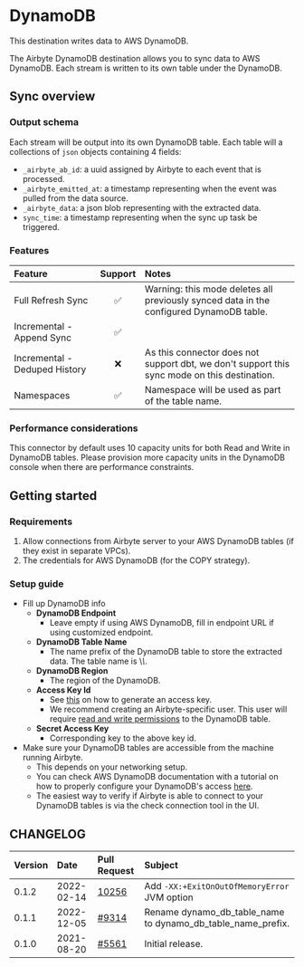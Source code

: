 # DynamoDB

This destination writes data to AWS DynamoDB.

The Airbyte DynamoDB destination allows you to sync data to AWS DynamoDB. Each stream is written to its own table under the DynamoDB.

## Sync overview

### Output schema

Each stream will be output into its own DynamoDB table. Each table will a collections of `json` objects containing 4 fields:

* `_airbyte_ab_id`: a uuid assigned by Airbyte to each event that is processed.
* `_airbyte_emitted_at`: a timestamp representing when the event was pulled from the data source.
* `_airbyte_data`: a json blob representing with the extracted data.
* `sync_time`: a timestamp representing when the sync up task be triggered.

### Features

| Feature | Support | Notes |
| :--- | :---: | :--- |
| Full Refresh Sync | ✅ | Warning: this mode deletes all previously synced data in the configured DynamoDB table. |
| Incremental - Append Sync | ✅ |  |
| Incremental - Deduped History | ❌ | As this connector does not support dbt, we don't support this sync mode on this destination. |
| Namespaces | ✅ | Namespace will be used as part of the table name. |

### Performance considerations

This connector by default uses 10 capacity units for both Read and Write in DynamoDB tables. Please provision more capacity units in the DynamoDB console when there are performance constraints.

## Getting started

### Requirements

1. Allow connections from Airbyte server to your AWS DynamoDB tables \(if they exist in separate VPCs\).
2. The credentials for AWS DynamoDB \(for the COPY strategy\).

### Setup guide

* Fill up DynamoDB info
  * **DynamoDB Endpoint**
    * Leave empty if using AWS DynamoDB, fill in endpoint URL if using customized endpoint.
  * **DynamoDB Table Name**
    * The name prefix of the DynamoDB table to store the extracted data. The table name is \\_\\_\.
  * **DynamoDB Region**
    * The region of the DynamoDB.
  * **Access Key Id**
    * See [this](https://docs.aws.amazon.com/general/latest/gr/aws-sec-cred-types.html#access-keys-and-secret-access-keys) on how to generate an access key.
    * We recommend creating an Airbyte-specific user. This user will require [read and write permissions](https://docs.aws.amazon.com/IAM/latest/UserGuide/reference_policies_examples_dynamodb_specific-table.html) to the DynamoDB table.
  * **Secret Access Key**
    * Corresponding key to the above key id.
* Make sure your DynamoDB tables are accessible from the machine running Airbyte.
  * This depends on your networking setup.
  * You can check AWS DynamoDB documentation with a tutorial on how to properly configure your DynamoDB's access [here](https://docs.aws.amazon.com/amazondynamodb/latest/developerguide/access-control-overview.html).
  * The easiest way to verify if Airbyte is able to connect to your DynamoDB tables is via the check connection tool in the UI.

## CHANGELOG

| Version | Date | Pull Request | Subject |
| :--- | :--- | :--- | :--- |
| 0.1.2 | 2022-02-14 | [10256](https://github.com/airbytehq/airbyte/pull/10256) | Add `-XX:+ExitOnOutOfMemoryError` JVM option |
| 0.1.1 | 2022-12-05 | [\#9314](https://github.com/airbytehq/airbyte/pull/9314) | Rename dynamo_db_table_name to dynamo_db_table_name_prefix. |
| 0.1.0 | 2021-08-20 | [\#5561](https://github.com/airbytehq/airbyte/pull/5561) | Initial release. |


